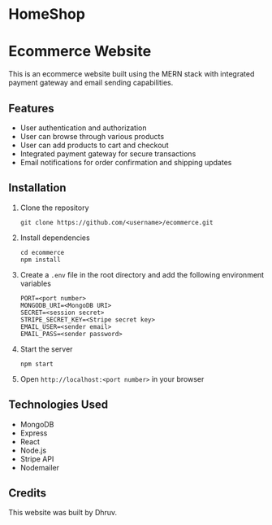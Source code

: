 # HomeShop
# Ecommerce Website

This is an ecommerce website built using the MERN stack with integrated payment gateway and email sending capabilities.

## Features

- User authentication and authorization
- User can browse through various products
- User can add products to cart and checkout
- Integrated payment gateway for secure transactions
- Email notifications for order confirmation and shipping updates

## Installation

1. Clone the repository
   ```
   git clone https://github.com/<username>/ecommerce.git
   ```
2. Install dependencies
   ```
   cd ecommerce
   npm install
   ```
3. Create a `.env` file in the root directory and add the following environment variables
   ```
   PORT=<port number>
   MONGODB_URI=<MongoDB URI>
   SECRET=<session secret>
   STRIPE_SECRET_KEY=<Stripe secret key>
   EMAIL_USER=<sender email>
   EMAIL_PASS=<sender password>
   ```
4. Start the server
   ```
   npm start
   ```
5. Open `http://localhost:<port number>` in your browser

## Technologies Used

- MongoDB
- Express
- React
- Node.js
- Stripe API
- Nodemailer

## Credits

This website was built by Dhruv.
